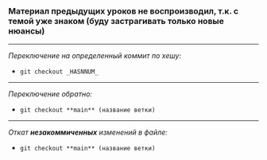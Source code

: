 ### Материал предыдущих уроков не воспроизводил, т.к. с темой уже знаком (буду застрагивать только новые нюансы)
***
*Переключение на определенный коммит по хешу:*
- `git checkout _HASNNUM_`
***
*Переключение обратно:*
- `git checkout **main** (название ветки)`
***
*Откат __незакоммиченных__ изменений в файле:*
- `git checkout **main** (название ветки)`